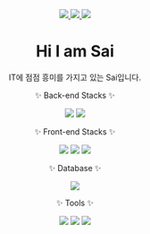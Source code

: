 <!--
**saimin808/saimin808** is a ✨ _special_ ✨ repository because its `README.md` (this file) appears on your GitHub profile.

Here are some ideas to get you started:

- 🔭 I’m currently working on ...
- 🌱 I’m currently learning ...
- 👯 I’m looking to collaborate on ...
- 🤔 I’m looking for help with ...
- 💬 Ask me about ...
- 📫 How to reach me: ...
- 😄 Pronouns: ...
- ⚡ Fun fact: ...
-->
<div align="center">
  <a href="https://it-is-sai.tistory.com/" target="_blank">
    <img src="https://img.shields.io/badge/Blog-black?style=for-the-badge&logo=Tistory&logoColor=white">
  </a>
  <a href="mailto:minbongpark@gmail.com" target="_blank">
    <img src="https://img.shields.io/badge/minbongpark@gmail.com-orange?style=for-the-badge&logo=Gmail&logoColor=white">
  </a>
  <a href="https://www.instagram.com/donb._.sai/" target="_blank">
    <img src="https://img.shields.io/badge/donb._.sai-E4405F?style=for-the-badge&logo=Instagram&logoColor=white">
  </a>

  # Hi I am Sai
  
  IT에 점점 흥미를 가지고 있는 Sai입니다.

  ✨ Back-end Stacks ✨
  
  <div>
    <img src="https://img.shields.io/badge/Java-blue?style=for-the-badge&logo=OpenJDK&logoColor=white">
    <img src="https://img.shields.io/badge/Spring-6DB33F?style=for-the-badge&logo=Spring&logoColor=white">
  </div>
  
  ✨ Front-end Stacks ✨
  
  <div>
    <img src="https://img.shields.io/badge/Javascript-F7DF1E?style=for-the-badge&logo=Javascript&logoColor=black">
    <img src="https://img.shields.io/badge/HTML5-E34F26?style=for-the-badge&logo=HTML5&logoColor=white">
    <img src="https://img.shields.io/badge/CSS3-1572B6?style=for-the-badge&logo=CSS3&logoColor=white">
  </div>
  
  ✨ Database ✨
  
  <div>
    <img src="https://img.shields.io/badge/Oracle-F80000?style=for-the-badge&logo=Oracle&logoColor=white">
  </div>

 ✨ Tools ✨
  
  <div>
    <img src="https://img.shields.io/badge/Eclipse IDE-2C2255?style=for-the-badge&logo=Eclipse IDE&logoColor=white">
    <img src="https://img.shields.io/badge/Github-181717?style=for-the-badge&logo=Github&logoColor=white">
    <img src="https://img.shields.io/badge/Visual Studio-5C2D91?style=for-the-badge&logo=Visual Studio&logoColor=white">
  </div>

</div>
